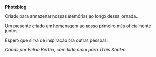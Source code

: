 <b> Photoblog </b>

Criado para armazenar nossas memórias ao longo dessa jornada...

Um presente criado em homenagem ao nosso primeiro mês oficialmente juntos.


Espero que sirva de inspiração pra outras pessoas.

<i>Criado por Felipe Bertho, com todo amor para Thais Khater.</i>
